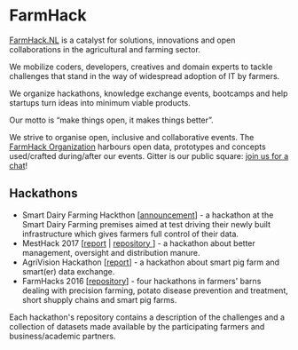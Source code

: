 # FarmHack

[FarmHack.NL](http://www.farmhack.nl/en/) is a catalyst for solutions, innovations and open collaborations in the agricultural and farming sector.

We mobilize coders, developers, creatives and domain experts to tackle challenges that stand in the way of widespread adoption of IT by farmers.

We organize hackathons, knowledge exchange events, bootcamps and help startups turn ideas into minimum viable products. 

Our motto is “make things open, it makes things better”. 

We strive to organise open, inclusive and collaborative events. The [FarmHack Organization](https://github.com/FarmHackNL) harbours open data, prototypes and concepts used/crafted during/after our events. Gitter is our public square: [join us for a chat](https://gitter.im/FarmHackNL/FarmHack)!

## Hackathons

- Smart Dairy Farming Hackthon [[announcement](http://www.farmhack.nl/activiteiten/smart-dairy-farming-hackathon/)] - a hackathon at the Smart Dairy Farming premises aimed at test driving their newly built infrastructure which gives farmers full control of their data. 
- MestHack 2017 [[report](http://www.farmhack.nl/resultaten-mesthack/) | [repository ](https://github.com/FarmHackNL/MestHack-2017)] - a hackathon about better management, oversight and distribution manure. 
- AgriVision Hackathon [[report](http://www.farmhack.nl/agrivision-hack-smart-sharing-data/)] - a hackathon about smart pig farm and smart(er) data exchange. 
- FarmHacks 2016 [[repository](https://github.com/FarmHackNL/FarmHack-2016)] - four hackathons in farmers' barns dealing with precision farming, potato disease prevention and treatment, short shupply chains and smart pig farms. 

Each hackathon's repository contains a description of the challenges and a collection of datasets made available by the participating farmers and business/academic partners.